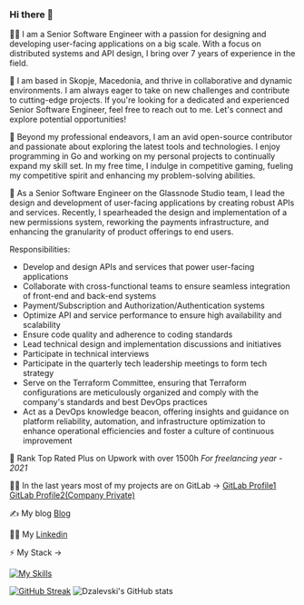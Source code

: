 ### Hi there 👋

 👨‍💻 I am a Senior Software Engineer with a passion for designing and developing user-facing applications on a big scale. With a focus on distributed systems and API design, I bring over 7 years of experience in the field. 

🔭 I am based in Skopje, Macedonia, and thrive in collaborative and dynamic environments. I am always eager to take on new challenges and contribute to cutting-edge projects. If you're looking for a dedicated and experienced Senior Software Engineer, feel free to reach out to me. Let's connect and explore potential opportunities!
 
🌱 Beyond my professional endeavors, I am an avid open-source contributor and passionate about exploring the latest tools and technologies. I enjoy programming in Go and working on my personal projects to continually expand my skill set. In my free time, I indulge in competitive gaming, fueling my competitive spirit and enhancing my problem-solving abilities. 
 
 🔭 As a Senior Software Engineer on the Glassnode Studio team, I lead the design and development of user-facing applications by creating robust APIs and services. Recently, I spearheaded the design and implementation of a new permissions system, reworking the payments infrastructure, and enhancing the granularity of product offerings to end users.

Responsibilities:

- Develop and design APIs and services that power user-facing applications
- Collaborate with cross-functional teams to ensure seamless integration of front-end and back-end systems
- Payment/Subscription and Authorization/Authentication systems
- Optimize API and service performance to ensure high availability and scalability
- Ensure code quality and adherence to coding standards
- Lead technical design and implementation discussions and initiatives
- Participate in technical interviews
- Participate in the quarterly tech leadership meetings to form tech strategy
- Serve on the Terraform Committee, ensuring that Terraform configurations are meticulously organized and comply with the company's standards and best DevOps practices
- Act as a DevOps knowledge beacon, offering insights and guidance on platform reliability, automation, and infrastructure optimization to enhance operational efficiencies and foster a culture of continuous improvement

 🔭 Rank Top Rated Plus on Upwork with over 1500h *For freelancing year - 2021*

👨‍💻 In the last years most of my projects are on GitLab -> [GitLab Profile1](https://gitlab.com/djale1k)  [GitLab Profile2(Company Private)](https://gitlab.com/darkodjalevski) 
 
✍️ My blog [Blog](https://darkodjalevski.me/)  

👨‍💻 My [Linkedin](https://www.linkedin.com/in/darkodjalevski/)

 ⚡ My Stack -> 
 
 [![My Skills](https://skillicons.dev/icons?i=go,aws,gcp,terraform,cloudflare,kubernetes,postgres,grafana,githubactions,bots&perline=5)](https://skillicons.dev) 

[![GitHub Streak](https://streak-stats.demolab.com?user=Dzalevski&theme=dark&fire=3269EB&ring=1D61EB&currStreakLabel=247AEB)](https://git.io/streak-stats)  ![Dzalevski's GitHub stats](https://github-readme-stats.vercel.app/api?username=Dzalevski&show_icons=true&theme=transparent)
<!--https://darkodjalevski.me/
**Dzalevski/Dzalevski** is a ✨ _special_ ✨ repository because its `README.md` (this file) appears on your GitHub profile.

Here are some ideas to get you started:

- 🔭 I’m currently working on ...
- 🌱 I’m currently learning ...
- 👯 I’m looking to collaborate on ...
- 🤔 I’m looking for help with ...
- 💬 Ask me about ...
- 📫 How to reach me: ...
- 😄 Pronouns: ...
- ⚡ Fun fact: ...
-->
